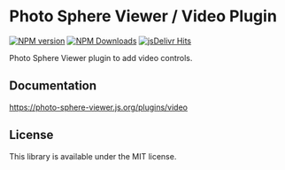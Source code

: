 # Photo Sphere Viewer / Video Plugin

[![NPM version](https://img.shields.io/npm/v/@photo-sphere-viewer/video-plugin?logo=npm)](https://www.npmjs.com/package/@photo-sphere-viewer/video-plugin)
[![NPM Downloads](https://img.shields.io/npm/dm/@photo-sphere-viewer/video-plugin?color=f86036&label=npm&logo=npm)](https://www.npmjs.com/package/@photo-sphere-viewer/video-plugin)
[![jsDelivr Hits](https://img.shields.io/jsdelivr/npm/hm/@photo-sphere-viewer/video-plugin?color=%23f86036&logo=jsdelivr)](https://www.jsdelivr.com/package/npm/@photo-sphere-viewer/video-plugin)

Photo Sphere Viewer plugin to add video controls.

## Documentation

https://photo-sphere-viewer.js.org/plugins/video

## License

This library is available under the MIT license.
